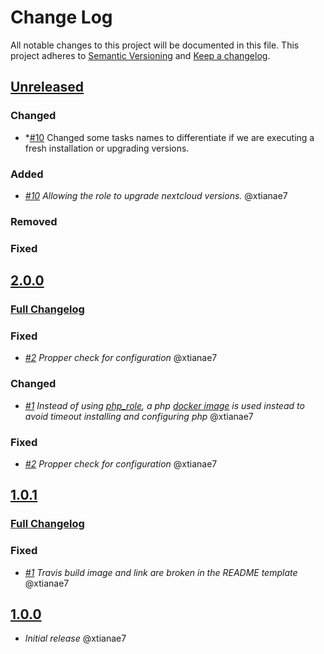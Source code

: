 # Change Log

All notable changes to this project will be documented in this file.
This project adheres to [Semantic Versioning](http://semver.org/) and [Keep a changelog](https://github.com/olivierlacan/keep-a-changelog).

## [Unreleased](https://github.com/idealista/nextcloud_role/tree/develop)
### Changed
- *[#10](https://github.com/idealista/nextcloud_role/issues/10) Changed some tasks names to differentiate if we are executing a fresh installation or upgrading versions.
### Added
- *[#10](https://github.com/idealista/nextcloud_role/issues/10) Allowing the role to upgrade nextcloud versions.* @xtianae7

### Removed
### Fixed

## [2.0.0](https://github.com/idealista/nextcloud_role/tree/2.0.0)
 ### [Full Changelog](https://github.com/idealista/nextcloud_role/compare/1.0.1...2.0.0)
 
### Fixed
- *[#2](https://github.com/idealista/nextcloud_role/issues/2) Propper check for configuration* @xtianae7
### Changed
- *[#1](https://github.com/idealista/nextcloud_role/issues/1) Instead of using [php_role](https://github.com/idealista/php_role/), a php [docker image](https://hub.docker.com/layers/php/library/php/7.3-fpm-buster/) is used instead to avoid timeout installing and configuring php* @xtianae7
### Fixed
- *[#2](https://github.com/idealista/nextcloud_role/issues/2) Propper check for configuration* @xtianae7

## [1.0.1](https://github.com/idealista/nextcloud_role/tree/1.0.1)
 ### [Full Changelog](https://github.com/idealista/nextcloud_role/compare/1.0.0...1.0.1)
### Fixed
- *[#1](https://github.com/idealista/nextcloud_role/issues/1) Travis build image and link are broken in the README template* @xtianae7

## [1.0.0](https://github.com/idealista/nextcloud_role/tree/1.0.0)
- *Initial release* @xtianae7
